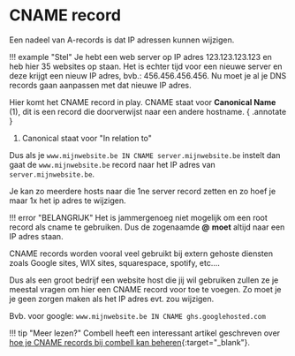 # CNAME record

Een nadeel van A-records is dat IP adressen kunnen wijzigen.

!!! example "Stel"
    Je hebt een web server op IP adres 123.123.123.123 en heb hier 35 websites op staan. Het is echter tijd voor een nieuwe server en deze krijgt een nieuw IP adres, bvb.: 456.456.456.456. Nu moet je al je DNS records gaan aanpassen met dat nieuwe IP adres.

Hier komt het CNAME record in play. CNAME staat voor **Canonical Name** (1), dit is een record die doorverwijst naar een andere hostname.
{ .annotate }

1.  Canonical staat voor "In relation to"

Dus als je `www.mijnwebsite.be IN CNAME server.mijnwebsite.be` instelt dan gaat de `www.mijnwebsite.be` record naar het IP adres van `server.mijnwebsite.be`.

Je kan zo meerdere hosts naar die 1ne server record zetten en zo hoef je maar 1x het ip adres te wijzigen.

!!! error "BELANGRIJK"
    Het is jammergenoeg niet mogelijk om een root record als cname te gebruiken. Dus de zogenaamde **@** __moet__ altijd naar een IP adres staan.

CNAME records worden vooral veel gebruikt bij extern gehoste diensten zoals Google sites, WIX sites, squarespace, spotify, etc....

Dus als een groot bedrijf een website host die jij wil gebruiken zullen ze je meestal vragen om hier een CNAME record voor toe te voegen. Zo moet je je geen zorgen maken als het IP adres evt. zou wijzigen.

Bvb. voor google: `www.mijnwebsite.be IN CNAME ghs.googlehosted.com`

!!! tip "Meer lezen?"
    Combell heeft een interessant artikel geschreven over [hoe je CNAME records bij combell kan beheren](https://www.combell.com/nl/help/kb/wat-is-een-cname-record-hoe-kan-ik-een-cname-record-aanmaken-wijzigen/){:target="_blank"}.
